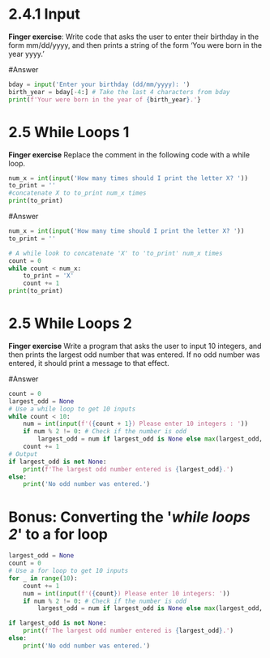 # 2.4.1 **Input**
**Finger exercise**: Write code that asks the user to enter their birthday in the form mm/dd/yyyy, and then prints a string of the  form ‘You were born in the year yyyy.’

#Answer <br>
```python
bday = input('Enter your birthday (dd/mm/yyyy): ')
birth_year = bday[-4:] # Take the last 4 characters from bday
print(f'Your were born in the year of {birth_year}.'}
```
# 2.5 **While Loops** 1

**Finger exercise** Replace the comment in the following code with a while loop.<br> 
```python
num_x = int(input('How many times should I print the letter X? '))
to_print = ''
#concatenate X to to_print num_x times
print(to_print) 
```
#Answer <br>
```python
num_x = int(input('How many time should I print the letter X? '))
to_print = ''

# A while look to concatenate 'X' to 'to_print' num_x times
count = 0 
while count < num_x: 
    to_print = 'X'
    count += 1
print(to_print)
```
# 2.5 **While Loops** 2 

**Finger exercise** Write a program that asks the user to input 10 integers, and then prints the largest odd number that was entered. If no odd number was entered, it should print a message to that effect.

#Answer
```python
count = 0
largest_odd = None
# Use a while loop to get 10 inputs
while count < 10:
    num = int(input(f'({count + 1}) Please enter 10 integers : '))
    if num % 2 != 0: # Check if the number is odd
        largest_odd = num if largest_odd is None else max(largest_odd, num)
    count += 1
# Output
if largest_odd is not None:
    print(f'The largest odd number entered is {largest_odd}.')
else:
    print('No odd number was entered.')
```

# Bonus: Converting the '*while loops 2*' to a for loop
```python
largest_odd = None
count = 0
# Use a for loop to get 10 inputs
for _ in range(10):
    count += 1
    num = int(input(f'({count}) Please enter 10 integers: '))
    if num % 2 != 0: # Check if the number is odd
        largest_odd = num if largest_odd is None else max(largest_odd, num)

if largest_odd is not None:
    print(f'The largest odd number entered is {largest_odd}.')
else:
    print('No odd number was entered.')
```



